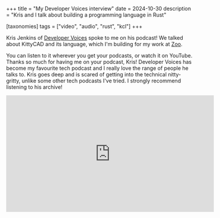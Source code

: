 +++
title = "My Developer Voices interview"
date = 2024-10-30
description = "Kris and I talk about building a programming language in Rust"

[taxonomies]
tags = ["video", "audio", "rust", "kcl"]
+++

Kris Jenkins of [Developer Voices] spoke to me on his podcast! We talked about KittyCAD and its language, which I'm building for my work at [Zoo].

You can listen to it wherever you get your podcasts, or watch it on YouTube. Thanks so much for having me on your podcast, Kris! Developer Voices has become my favourite tech podcast and I really love the range of people he talks to. Kris goes deep and is scared of getting into the technical nitty-gritty, unlike some other tech podcasts I've tried. I strongly recommend listening to his archive!

<iframe width="560" height="315" src="https://www.youtube.com/embed/7USuyXL0q6Y?si=GaDZbcNJY5jPYvMG" title="YouTube video player" frameborder="0" allow="accelerometer; autoplay; clipboard-write; encrypted-media; gyroscope; picture-in-picture; web-share" referrerpolicy="strict-origin-when-cross-origin" allowfullscreen></iframe>

<!-- more -->

[Developer Voices]: https://pod.link/developer-voices
[Zoo]: https://zoo.dev
